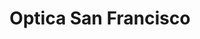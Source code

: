 ---
title: "Optica San Francisco"
url: /santa-cruz-de-la-sierra/optica-san-francisco/
shop: óptico
---